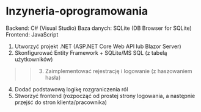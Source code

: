 # Inzyneria-oprogramowania

Backend: C# (Visual Studio)
Baza danych: SQLite (DB Browser for SQLite)
Frontend: JavaScript

1.	Utworzyć projekt .NET (ASP.NET Core Web API lub Blazor Server)
2.	Skonfigurować Entity Framework + SQLite/MS SQL (z tabelą użytkowników)
>> 3.	Zaimplementować rejestrację i logowanie (z haszowaniem hasła) 
4.	Dodać podstawową logikę rozgraniczenia ról
5.	Stworzyć frontend (rozpocząć od prostej strony logowania, a następnie przejść do stron klienta/pracownika)
